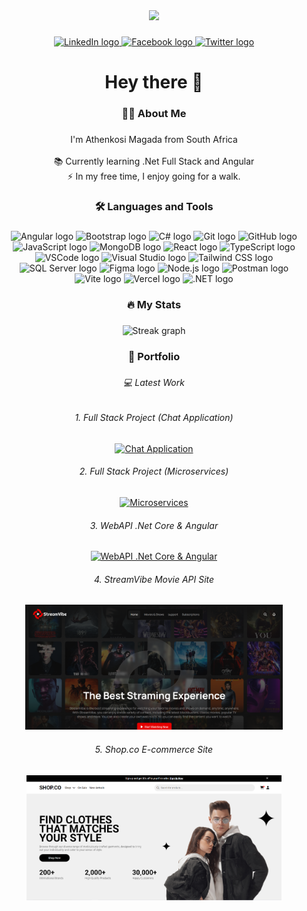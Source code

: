 <div align="center">
  <img height="150" src="https://github.com/athenkosimagada/assetts/blob/main/athie.png?raw=true" />
</div>

###

<div align="center">
  <a href="https://www.linkedin.com/in/athenkosimagada" target="_blank">
    <img src="https://img.shields.io/static/v1?message=LinkedIn&logo=linkedin&label=&color=0077B5&logoColor=white&labelColor=&style=for-the-badge" height="25" alt="LinkedIn logo" />
  </a>
  <a href="https://web.facebook.com/profile.php?id=100056291911750" target="_blank">
    <img src="https://img.shields.io/static/v1?message=Facebook&logo=facebook&label=&color=1877F2&logoColor=white&labelColor=&style=for-the-badge" height="25" alt="Facebook logo" />
  </a>
  <a href="https://twitter.com/athenkosi_rsa" target="_blank">
    <img src="https://img.shields.io/static/v1?message=Twitter&logo=twitter&label=&color=1DA1F2&logoColor=white&labelColor=&style=for-the-badge" height="25" alt="Twitter logo" />
  </a>
</div>

###

<h1 align="center">Hey there 👋</h1>

###

<h3 align="center">👩‍💻 About Me</h3>

###

<p align="center">
  I'm Athenkosi Magada from South Africa<br><br>
  📚 Currently learning .Net Full Stack and Angular<br>
  ⚡ In my free time, I enjoy going for a walk.
</p>

###

<h3 align="center">🛠 Languages and Tools</h3>

###

<div align="center">
  <img src="https://img.shields.io/badge/Angular-DD0031?logo=angular&logoColor=white&style=for-the-badge" height="40" alt="Angular logo" />
  <img src="https://img.shields.io/badge/Bootstrap-7952B3?logo=bootstrap&logoColor=white&style=for-the-badge" height="40" alt="Bootstrap logo" />
  <img src="https://img.shields.io/badge/C%23-239120?logo=csharp&logoColor=white&style=for-the-badge" height="40" alt="C# logo" />
  <img src="https://img.shields.io/badge/Git-F05032?logo=git&logoColor=white&style=for-the-badge" height="40" alt="Git logo" />
  <img src="https://img.shields.io/badge/GitHub-181717?logo=github&logoColor=white&style=for-the-badge" height="40" alt="GitHub logo" />
  <img src="https://img.shields.io/badge/JavaScript-F7DF1E?logo=javascript&logoColor=black&style=for-the-badge" height="40" alt="JavaScript logo" />
  <img src="https://img.shields.io/badge/MongoDB-47A248?logo=mongodb&logoColor=white&style=for-the-badge" height="40" alt="MongoDB logo" />
  <img src="https://img.shields.io/badge/React-61DAFB?logo=react&logoColor=black&style=for-the-badge" height="40" alt="React logo" />
  <img src="https://img.shields.io/badge/TypeScript-3178C6?logo=typescript&logoColor=white&style=for-the-badge" height="40" alt="TypeScript logo" />
  <img src="https://img.shields.io/badge/Visual Studio Code-007ACC?logo=visualstudiocode&logoColor=white&style=for-the-badge" height="40" alt="VSCode logo" />
  <img src="https://img.shields.io/badge/Visual Studio-5C2D91?logo=visualstudio&logoColor=white&style=for-the-badge" height="40" alt="Visual Studio logo" />
  <img src="https://img.shields.io/badge/Tailwind CSS-06B6D4?logo=tailwindcss&logoColor=black&style=for-the-badge" height="40" alt="Tailwind CSS logo" />
  <img src="https://img.shields.io/badge/Microsoft SQL Server-CC2927?logo=microsoftsqlserver&logoColor=white&style=for-the-badge" height="40" alt="SQL Server logo" />
  <img src="https://img.shields.io/badge/Figma-F24E1E?logo=figma&logoColor=white&style=for-the-badge" height="40" alt="Figma logo" />
  <img src="https://img.shields.io/badge/Node.js-339933?logo=nodedotjs&logoColor=white&style=for-the-badge" height="40" alt="Node.js logo" />
  <img src="https://img.shields.io/badge/Postman-FF6C37?logo=postman&logoColor=black&style=for-the-badge" height="40" alt="Postman logo" />
  <img src="https://img.shields.io/badge/Vite-646CFF?logo=vite&logoColor=white&style=for-the-badge" height="40" alt="Vite logo" />
  <img src="https://img.shields.io/badge/Vercel-000000?logo=vercel&logoColor=white&style=for-the-badge" height="40" alt="Vercel logo" />
  <img src="https://img.shields.io/badge/.NET-512BD4?logo=dotnet&logoColor=white&style=for-the-badge" height="40" alt=".NET logo" />
</div>

###

<h3 align="center">🔥 My Stats</h3>

###

<div align="center">
  <img src="https://streak-stats.demolab.com?user=athenkosimagada&locale=en&mode=daily&theme=dark&hide_border=false&border_radius=5&order=3" height="220" alt="Streak graph" />
</div>

###

<h3 align="center">🎨 Portfolio</h3>

###

<h6 align="center">💻 Latest Work</h6>

###

<div align="center">
  <div>
    <h6 align="center">1. Full Stack Project (Chat Application)</h6>
    <a href="https://github.com/athenkosimagada/SignalR-Application">
      <img height="200" src="https://herobot.app/wp-content/uploads/2022/11/11-Reasons-Why-A-Chat-Application-Is-Great-For-Business_1.jpg" alt="Chat Application" />
    </a>
  </div>
  <div>
    <h6 align="center">2. Full Stack Project (Microservices)</h6>
    <a href="https://github.com/athenkosimagada/mongo-dotnet">
      <img height="200" src="https://kruschecompany.com/wp-content/uploads/2020/09/Microservices-scaled.jpeg" alt="Microservices" />
    </a>
  </div>
  <div>
    <h6 align="center">3. WebAPI .Net Core & Angular</h6>
    <a href="https://github.com/athenkosimagada/mango-angular">
      <img height="200" src="https://media.licdn.com/dms/image/C5112AQFJfJhBv8lo7g/article-cover_image-shrink_720_1280/0/1567710755322?e=2147483647&v=beta&t=jLyspvBCpxhHs9lkJn7Yz42ozSKjihTbt9Jsm885SEM" alt="WebAPI .Net Core & Angular" />
    </a>
  </div>
  <div>
    <h6 align="center">4. StreamVibe Movie API Site</h6>
    <a href="https://github.com/athenkosimagada/movies_api">
      <img height="200" src="https://github.com/athenkosimagada/assetts/blob/main/streamvibe.png?raw=true" alt="StreamVibe Movie API Site" />
    </a>
  </div>
  <div>
    <h6 align="center">5. Shop.co E-commerce Site</h6>
    <a href="https://github.com/athenkosimagada/shop-co">
      <img height="200" src="https://github.com/athenkosimagada/assetts/blob/main/shopio.png?raw=true" alt="Shop.co E-commerce Site" />
    </a>
  </div>
</div>
